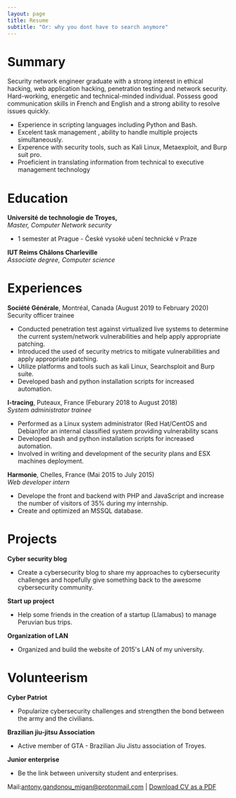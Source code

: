 ```yaml
---
layout: page
title: Resume
subtitle: "Or: why you dont have to search anymore"
---
```


# Summary

Security network engineer graduate with a strong interest in ethical hacking, web application hacking, penetration testing and network security. Hard-working, energetic and technical-minded individual. Possess good communication skills in French and English and a strong ability to resolve issues quickly.

- Experience in scripting languages including Python and Bash.
- Excelent task management , ability to handle multiple projects simultaneously.
- Experence with security tools, such as Kali Linux, Metaexploit, and Burp suit pro.
- Proeficient in translating information from technical to executive management technology

# Education

**Université de technologie de Troyes,**  
*Master, Computer Network security*
- 1 semester at Prague - České vysoké učení technické v Praze

**IUT Reims Châlons Charleville**  
*Associate degree, Computer science*

# Experiences

**Société Générale**, Montréal, Canada (August 2019 to February 2020)  
Security officer trainee

- Conducted penetration test against virtualized live systems to determine the current system/network vulnerabilities and help apply appropriate patching.
- Introduced the used of security metrics to mitigate vulnerabilities and apply appropriate patching.
- Utilize platforms and tools such as kali Linux, Searchsploit and Burp suite.
- Developed bash and python installation scripts for increased automation.

**I-tracing**, Puteaux, France (Feburary 2018 to August 2018)  
*System administrator trainee*

- Performed as a Linux system administrator (Red Hat/CentOS and Debian)for an internal classified system providing vulnerability scans
- Developed bash and python installation scripts for increased automation.
- Involved in writing and development of the security plans and ESX machines deployment.

**Harmonie**, Chelles, France (Mai 2015 to July 2015)  
*Web developer intern*

- Develope the front and backend with PHP and JavaScript and increase the number of visitors of 35% during my internship.
- Create and optimized an MSSQL database.

# Projects

**Cyber security blog**
- Create a cybersecurity blog to share my approaches to cybersecurity challenges and hopefully give something back to the awesome cybersecurity community.  

**Start up project**
- Help some friends in the creation of a startup (Llamabus) to manage Peruvian bus trips.  

**Organization of LAN**
- Organized and build the website of 2015's LAN of my university.

# Volunteerism

**Cyber Patriot**
- Popularize cybersecurity challenges and strengthen the bond between the army and the civilians.

**Brazilian jiu-jitsu Association**  
- Active member of GTA - Brazilian Jiu Jistu association of Troyes.

**Junior enterprise**
- Be the link between university student and enterprises.

Mail:[antony.gandonou_migan@protonmail.com](mailto:antony.gandonou_migan@protonmail.com) | [Download CV as a PDF](https://raw.githubusercontent.com/c00rni/c00rni.github.io/master/docs/CV-eng-antony_gandonou_migan.pdf)
